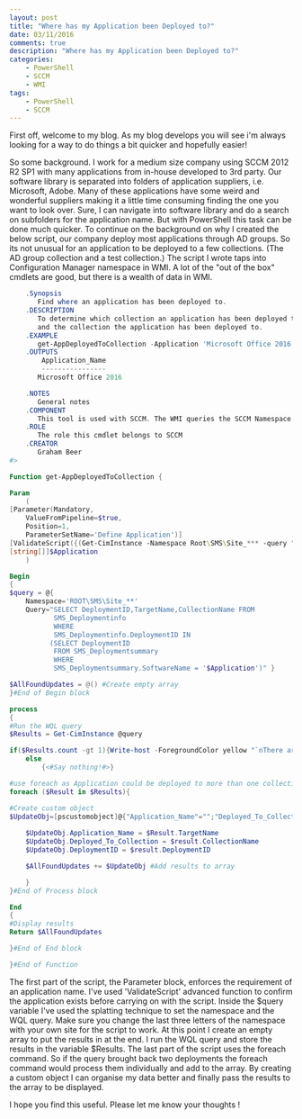 ```yaml
---
layout: post
title: "Where has my Application been Deployed to?"
date: 03/11/2016  
comments: true
description: "Where has my Application been Deployed to?" 
categories: 
    - PowerShell
    - SCCM
    - WMI
tags: 
    - PowerShell
    - SCCM
---
```


First off, welcome to my blog. As my blog develops you will see i'm always looking for a way to do things a bit quicker and hopefully easier!

So some background. I work for a medium size company using SCCM 2012 R2 SP1 with many applications from in-house developed to 3rd party. Our software library is separated into folders of application suppliers, i.e. Microsoft, Adobe. Many of these applications have some weird and wonderful suppliers making it a little time consuming finding the one you want to look over. Sure, I can navigate into software library and do a search on subfolders for the application name. But with PowerShell this task can be done much quicker.
To continue on the background on why I created the below script, our company deploy most applications through AD groups. So its not unusual for an application to be deployed to a few collections. (The AD group collection and a test collection.) 
The script I wrote taps into Configuration Manager namespace in WMI. A lot of the "out of the box" cmdlets are good, but there is a wealth of data in WMI.  

```PowerShell
    .Synopsis
       Find where an application has been deployed to.
    .DESCRIPTION
       To determine which collection an application has been deployed to. Results will show Name of application, the deployment ID
       and the collection the application has been deployed to.
    .EXAMPLE
       get-AppDeployedToCollection -Application 'Microsoft Office 2016'
    .OUTPUTS
        Application_Name                                                               DeploymentID                                                   Deployed_To_Collection                                                      
        ----------------                                                              ------------                                                  ----------------------                                                      
       Microsoft Office 2016                                           {49B9BBF1-5D60-4633-A3DE-D43693G52921}                                       Current_Office_Collection                                                                       

    .NOTES
       General notes
    .COMPONENT
       This tool is used with SCCM. The WMI queries the SCCM Namespace and classes.
    .ROLE
       The role this cmdlet belongs to SCCM
    .CREATOR
       Graham Beer
#>

Function get-AppDeployedToCollection {

Param
    (
[Parameter(Mandatory, 
    ValueFromPipeline=$true,  
    Position=1,
    ParameterSetName='Define Application')]
[ValidateScript({(Get-CimInstance -Namespace Root\SMS\Site_*** -query "select * from SMS_application where LocalizedDisplayName like '$_'")})]             
[string[]]$Application        
    )

Begin 
{
$query = @{
    Namespace='ROOT\SMS\Site_**'
    Query="SELECT DeploymentID,TargetName,CollectionName FROM 
           SMS_Deploymentinfo
           WHERE 
           SMS_Deploymentinfo.DeploymentID IN 
          (SELECT DeploymentID 
           FROM SMS_Deploymentsummary 
           WHERE 
           SMS_Deploymentsummary.SoftwareName = '$Application')" }

$AllFoundUpdates = @() #Create empty array
}#End of Begin block

process
{
#Run the WQL query
$Results = Get-CimInstance @query

if($Results.count -gt 1){Write-host -ForegroundColor yellow "`nThere are $($Results.count) instances of $($Results.TargetName[0])"}
    else
        {<#Say nothing!#>}

#use foreach as Application could be deployed to more than one collection
foreach ($Result in $Results){

#Create custom object
$UpdateObj=[pscustomobject]@{"Application_Name"="";"Deployed_To_Collection"="";"DeploymentID"=""}
    
    $UpdateObj.Application_Name = $Result.TargetName
    $UpdateObj.Deployed_To_Collection = $result.CollectionName
    $UpdateObj.DeploymentID = $result.DeploymentID 

    $AllFoundUpdates += $UpdateObj #Add results to array

    }
}#End of Process block

End
{
#Display results
Return $AllFoundUpdates 

}#End of End block

}#End of Function
```

The first part of the script, the Parameter block, enforces the requirement of an application name. I've used 'ValidateScript' advanced function to confirm the application exists before carrying on with the script. Inside the $query variable I've used the splatting technique to set the namespace and the WQL query. Make sure you change the last three letters of the namespace with your own site for the script to work.
At this point I create an empty array to put the results in at the end. I run the WQL query and store the results in the variable $Results. The last part of the script uses the foreach command. So if the query brought back two deployments the foreach command would process them individually and add to the array. By creating a custom object I can organise my data better and finally pass the results to the array to be displayed.

I hope you find this useful. Please let me know your thoughts !
